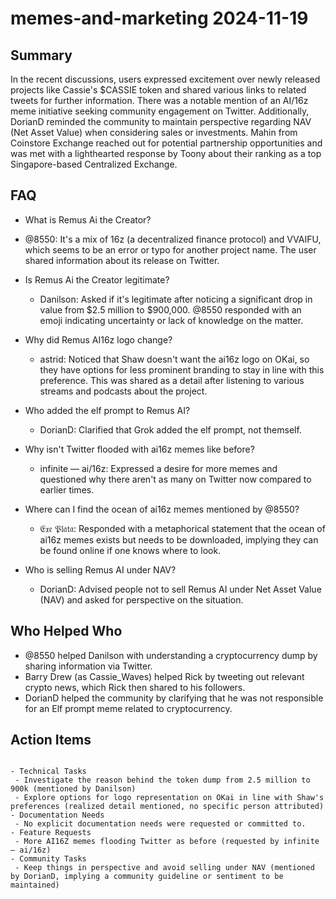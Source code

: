 # memes-and-marketing 2024-11-19

## Summary
 In the recent discussions, users expressed excitement over newly released projects like Cassie's $CASSIE token and shared various links to related tweets for further information. There was a notable mention of an AI/16z meme initiative seeking community engagement on Twitter. Additionally, DorianD reminded the community to maintain perspective regarding NAV (Net Asset Value) when considering sales or investments. Mahin from Coinstore Exchange reached out for potential partnership opportunities and was met with a lighthearted response by Toony about their ranking as a top Singapore-based Centralized Exchange.

## FAQ
 - What is Remus Ai the Creator?
  - @8550: It's a mix of 16z (a decentralized finance protocol) and VVAIFU, which seems to be an error or typo for another project name. The user shared information about its release on Twitter.

- Is Remus Ai the Creator legitimate?
  - Danilson: Asked if it's legitimate after noticing a significant drop in value from $2.5 million to $900,000. @8550 responded with an emoji indicating uncertainty or lack of knowledge on the matter.

- Why did Remus AI16z logo change?
  - astrid: Noticed that Shaw doesn't want the ai16z logo on OKai, so they have options for less prominent branding to stay in line with this preference. This was shared as a detail after listening to various streams and podcasts about the project.

- Who added the elf prompt to Remus AI?
  - DorianD: Clarified that Grok added the elf prompt, not themself.

- Why isn't Twitter flooded with ai16z memes like before?
  - infinite — ai/16z: Expressed a desire for more memes and questioned why there aren't as many on Twitter now compared to earlier times.

- Where can I find the ocean of ai16z memes mentioned by @8550?
  - 𝔈𝔵𝔢 𝔓𝔩𝔞𝔱𝔞: Responded with a metaphorical statement that the ocean of ai16z memes exists but needs to be downloaded, implying they can be found online if one knows where to look.

- Who is selling Remus AI under NAV?
  - DorianD: Advised people not to sell Remus AI under Net Asset Value (NAV) and asked for perspective on the situation.

## Who Helped Who
 - @8550 helped Danilson with understanding a cryptocurrency dump by sharing information via Twitter.
- Barry Drew (as Cassie_Waves) helped Rick by tweeting out relevant crypto news, which Rick then shared to his followers.
- DorianD helped the community by clarifying that he was not responsible for an Elf prompt meme related to cryptocurrency.

## Action Items
 ```

- Technical Tasks
  - Investigate the reason behind the token dump from 2.5 million to 900k (mentioned by Danilson)
  - Explore options for logo representation on OKai in line with Shaw's preferences (realized detail mentioned, no specific person attributed)
- Documentation Needs
  - No explicit documentation needs were requested or committed to.
- Feature Requests
  - More AI16Z memes flooding Twitter as before (requested by infinite — ai/16z)
- Community Tasks
  - Keep things in perspective and avoid selling under NAV (mentioned by DorianD, implying a community guideline or sentiment to be maintained)
```

